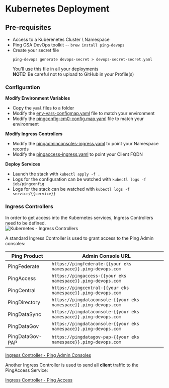 # Kubernetes Deployment

## Pre-requisites
* Access to a Kuberenetes Cluster \ Namespace
* Ping GSA DevOps toolkit -- `brew install ping-devops`
* Create your secret file  
    ```
    ping-devops generate devops-secret > devops-secret-secret.yaml
    ```
    You'll use this file in all your deployments  
    **NOTE:**  Be careful not to upload to GitHub in your Profile(s)

### Configuration
**Modify Environment Variables**
* Copy the `yaml` files to a folder
* Modify the [env-vars-configmap.yaml](env-vars-configmap.yaml) file to match your environment
* Modify the [pingconfig-cm0-config.map.yaml](pingconfig-cm0-config.map.yaml) file to match your environment

**Modify Ingress Controllers**
* Modify the [pingadminconsoles-ingress.yaml](pingadminconsoles-ingress.yaml) to point your Namespace records
* Modify the [pingaccess-ingress.yaml](pingaccess-ingress.yaml) to point your Client FQDN

**Deploy Services**
* Launch the stack with `kubectl apply -f .`
* Logs for the configuration can be watched with `kubectl logs -f job/pingconfig`
* Logs for the stack can be watched with `kubectl logs -f service/{{service}}`

### Ingress Controllers
In order to get access into the Kubernetes services, Ingress Controllers need to be defined.  
![Kubernetes - Ingress Controllers](https://github.com/cprice-ping/Convert-Compose-to-K8s/PingSolutions-K8s-Deployments.png)

A standard Ingress Controller is used to grant access to the Ping Admin consoles:

| Ping Product | Admin Console URL |
| ----- | ----- |
| PingFederate | `https://pingfederate-{{your eks namespace}}.ping-devops.com` |
| PingAccess | `https://pingaccess-{{your eks namespace}}.ping-devops.com` |
| PingCentral | `https://pingcentral-{{your eks namespace}}.ping-devops.com` |
| PingDirectory | `https://pingdataconsole-{{your eks namespace}}.ping-devops.com` |
| PingDataSync | `https://pingdataconsole-{{your eks namespace}}.ping-devops.com` |
| PingDataGov | `https://pingdataconsole-{{your eks namespace}}.ping-devops.com` |
| PingDataGov-PAP | `https://pingdatagov-pap-{{your eks namespace}}.ping-devops.com` |

[Ingress Controller - Ping Admin Consoles](pingadminconsoles-ingress.yaml)

Another Ingress Controller is used to send all **client** traffic to the PingAccess Service:  

[Ingress Controller - Ping Access](pingaccess-ingress.yaml)